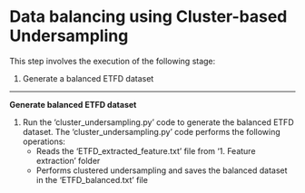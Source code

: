 # Data balancing using Cluster-based Undersampling 

This step involves the execution of the following stage:
1. Generate a balanced ETFD dataset

---

**Generate balanced ETFD dataset**
1.	Run the ‘cluster_undersampling.py’ code to generate the balanced ETFD dataset. The ‘cluster_undersampling.py’ code performs the following operations:
    - Reads the ‘ETFD_extracted_feature.txt’ file from ‘1. Feature extraction’ folder
    - Performs clustered undersampling and saves the balanced dataset in the ‘ETFD_balanced.txt’ file

